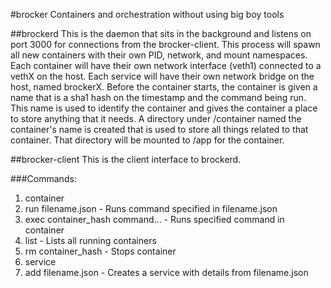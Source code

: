 #brocker
Containers and orchestration without using big boy tools

##brockerd
This is the daemon that sits in the background and listens on port 3000 for connections from the brocker-client. This process will spawn all new containers with their own PID, network, and mount namespaces. Each container will have their own network interface (veth1) connected to a vethX on the host. Each service will have their own network bridge on the host, named brockerX. Before the container starts, the container is given a name that is a sha1 hash on the timestamp and the command being run. This name is used to identify the container and gives the container a place to store anything that it needs. A directory under /container named the container's name is created that is used to store all things related to that container. That directory will be mounted to /app for the container.

##brocker-client
This is the client interface to brockerd.

###Commands:
1. container
  1. run filename.json - Runs command specified in filename.json
  2. exec container_hash command... - Runs specified command in container
  3. list - Lists all running containers
  4. rm container_hash - Stops container
2. service
  1. add filename.json - Creates a service with details from filename.json
